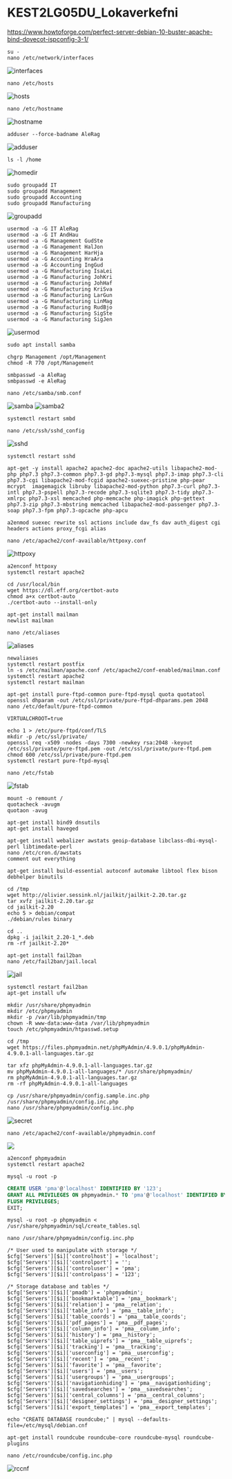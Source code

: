 # KEST2LG05DU_Lokaverkefni

https://www.howtoforge.com/perfect-server-debian-10-buster-apache-bind-dovecot-ispconfig-3-1/
```
su -
nano /etc/network/interfaces
```
![interfaces](https://github.com/Douchebag/KEST2LG05DU_Lokaverkefni/blob/master/myndir/interfaces.PNG?raw=true)

```
nano /etc/hosts
```
![hosts](https://github.com/Douchebag/KEST2LG05DU_Lokaverkefni/blob/master/myndir/hosts.PNG?raw=true)

```
nano /etc/hostname
```
![hostname](https://github.com/Douchebag/KEST2LG05DU_Lokaverkefni/blob/master/myndir/hostname.PNG?raw=true)

```
adduser --force-badname AleRag
```
![adduser](https://github.com/Douchebag/KEST2LG05DU_Lokaverkefni/blob/master/myndir/adduser.PNG?raw=true)

```
ls -l /home
```
![homedir](https://github.com/Douchebag/KEST2LG05DU_Lokaverkefni/blob/master/myndir/homedir.PNG?raw=true)

```
sudo groupadd IT
sudo groupadd Management
sudo groupadd Accounting
sudo groupadd Manufacturing
```
![groupadd](https://github.com/Douchebag/KEST2LG05DU_Lokaverkefni/blob/master/myndir/groupadd.PNG?raw=true)

```
usermod -a -G IT AleRag
usermod -a -G IT AndHau
usermod -a -G Management GudSte
usermod -a -G Management HalJon
usermod -a -G Management HarHja
usermod -a -G Accounting HraAra
usermod -a -G Accounting IngGud
usermod -a -G Manufacturing IsaLei
usermod -a -G Manufacturing JohKri
usermod -a -G Manufacturing JohHaf
usermod -a -G Manufacturing KriSva
usermod -a -G Manufacturing LarGun
usermod -a -G Manufacturing LinMag
usermod -a -G Manufacturing RudBjo
usermod -a -G Manufacturing SigSte
usermod -a -G Manufacturing SigJen
```
![usermod](https://github.com/Douchebag/KEST2LG05DU_Lokaverkefni/blob/master/myndir/usermod.PNG?raw=true)

```
sudo apt install samba

chgrp Management /opt/Management
chmod -R 770 /opt/Management

smbpasswd -a AleRag
smbpasswd -e AleRag

nano /etc/samba/smb.conf
```
![samba](https://github.com/Douchebag/KEST2LG05DU_Lokaverkefni/blob/master/myndir/smbcnf.PNG?raw=true)
![samba2](https://github.com/Douchebag/KEST2LG05DU_Lokaverkefni/blob/master/myndir/smbcnf2.PNG?raw=true)
```
systemctl restart smbd

nano /etc/ssh/sshd_config
```
![sshd](https://github.com/Douchebag/KEST2LG05DU_Lokaverkefni/blob/master/myndir/sshd.PNG?raw=true)
```
systemctl restart sshd

apt-get -y install apache2 apache2-doc apache2-utils libapache2-mod-php php7.3 php7.3-common php7.3-gd php7.3-mysql php7.3-imap php7.3-cli php7.3-cgi libapache2-mod-fcgid apache2-suexec-pristine php-pear mcrypt  imagemagick libruby libapache2-mod-python php7.3-curl php7.3-intl php7.3-pspell php7.3-recode php7.3-sqlite3 php7.3-tidy php7.3-xmlrpc php7.3-xsl memcached php-memcache php-imagick php-gettext php7.3-zip php7.3-mbstring memcached libapache2-mod-passenger php7.3-soap php7.3-fpm php7.3-opcache php-apcu

a2enmod suexec rewrite ssl actions include dav_fs dav auth_digest cgi headers actions proxy_fcgi alias

nano /etc/apache2/conf-available/httpoxy.conf
```
![httpoxy](https://github.com/Douchebag/KEST2LG05DU_Lokaverkefni/blob/master/myndir/httpoxy.PNG?raw=true)

```
a2enconf httpoxy
systemctl restart apache2

cd /usr/local/bin
wget https://dl.eff.org/certbot-auto
chmod a+x certbot-auto
./certbot-auto --install-only

apt-get install mailman
newlist mailman

nano /etc/aliases
```
![aliases](https://github.com/Douchebag/KEST2LG05DU_Lokaverkefni/blob/master/myndir/aliases.PNG?raw=true)

```
newaliases
systemctl restart postfix
ln -s /etc/mailman/apache.conf /etc/apache2/conf-enabled/mailman.conf
systemctl restart apache2
systemctl restart mailman

apt-get install pure-ftpd-common pure-ftpd-mysql quota quotatool
openssl dhparam -out /etc/ssl/private/pure-ftpd-dhparams.pem 2048
nano /etc/default/pure-ftpd-common

VIRTUALCHROOT=true

echo 1 > /etc/pure-ftpd/conf/TLS
mkdir -p /etc/ssl/private/
openssl req -x509 -nodes -days 7300 -newkey rsa:2048 -keyout /etc/ssl/private/pure-ftpd.pem -out /etc/ssl/private/pure-ftpd.pem
chmod 600 /etc/ssl/private/pure-ftpd.pem
systemctl restart pure-ftpd-mysql

nano /etc/fstab
```
![fstab](https://github.com/Douchebag/KEST2LG05DU_Lokaverkefni/blob/master/myndir/fstab.PNG?raw=true)

```
mount -o remount /
quotacheck -avugm
quotaon -avug

apt-get install bind9 dnsutils
apt-get install haveged

apt-get install webalizer awstats geoip-database libclass-dbi-mysql-perl libtimedate-perl
nano /etc/cron.d/awstats
comment out everything

apt-get install build-essential autoconf automake libtool flex bison debhelper binutils

cd /tmp
wget http://olivier.sessink.nl/jailkit/jailkit-2.20.tar.gz
tar xvfz jailkit-2.20.tar.gz
cd jailkit-2.20
echo 5 > debian/compat
./debian/rules binary

cd ..
dpkg -i jailkit_2.20-1_*.deb
rm -rf jailkit-2.20*

apt-get install fail2ban
nano /etc/fail2ban/jail.local
```
![jail](https://github.com/Douchebag/KEST2LG05DU_Lokaverkefni/blob/master/myndir/jaillocal.PNG?raw=true)

```
systemctl restart fail2ban
apt-get install ufw

mkdir /usr/share/phpmyadmin
mkdir /etc/phpmyadmin
mkdir -p /var/lib/phpmyadmin/tmp
chown -R www-data:www-data /var/lib/phpmyadmin
touch /etc/phpmyadmin/htpasswd.setup

cd /tmp
wget https://files.phpmyadmin.net/phpMyAdmin/4.9.0.1/phpMyAdmin-4.9.0.1-all-languages.tar.gz

tar xfz phpMyAdmin-4.9.0.1-all-languages.tar.gz
mv phpMyAdmin-4.9.0.1-all-languages/* /usr/share/phpmyadmin/
rm phpMyAdmin-4.9.0.1-all-languages.tar.gz
rm -rf phpMyAdmin-4.9.0.1-all-languages

cp /usr/share/phpmyadmin/config.sample.inc.php  /usr/share/phpmyadmin/config.inc.php
nano /usr/share/phpmyadmin/config.inc.php
```
![secret](https://github.com/Douchebag/KEST2LG05DU_Lokaverkefni/blob/master/myndir/blowfish.PNG?raw=true)

```
nano /etc/apache2/conf-available/phpmyadmin.conf
```
![](https://github.com/Douchebag/KEST2LG05DU_Lokaverkefni/blob/master/myndir/phpmyadmin%20apache2.PNG?raw=true)

```
a2enconf phpmyadmin
systemctl restart apache2

mysql -u root -p
```
```sql
CREATE USER 'pma'@'localhost' IDENTIFIED BY '123';
GRANT ALL PRIVILEGES ON phpmyadmin.* TO 'pma'@'localhost' IDENTIFIED BY '123' WITH GRANT OPTION;
FLUSH PRIVILEGES;
EXIT;
```

```
mysql -u root -p phpmyadmin < /usr/share/phpmyadmin/sql/create_tables.sql

nano /usr/share/phpmyadmin/config.inc.php

/* User used to manipulate with storage */
$cfg['Servers'][$i]['controlhost'] = 'localhost';
$cfg['Servers'][$i]['controlport'] = '';
$cfg['Servers'][$i]['controluser'] = 'pma';
$cfg['Servers'][$i]['controlpass'] = '123';

/* Storage database and tables */
$cfg['Servers'][$i]['pmadb'] = 'phpmyadmin';
$cfg['Servers'][$i]['bookmarktable'] = 'pma__bookmark';
$cfg['Servers'][$i]['relation'] = 'pma__relation';
$cfg['Servers'][$i]['table_info'] = 'pma__table_info';
$cfg['Servers'][$i]['table_coords'] = 'pma__table_coords';
$cfg['Servers'][$i]['pdf_pages'] = 'pma__pdf_pages';
$cfg['Servers'][$i]['column_info'] = 'pma__column_info';
$cfg['Servers'][$i]['history'] = 'pma__history';
$cfg['Servers'][$i]['table_uiprefs'] = 'pma__table_uiprefs';
$cfg['Servers'][$i]['tracking'] = 'pma__tracking';
$cfg['Servers'][$i]['userconfig'] = 'pma__userconfig';
$cfg['Servers'][$i]['recent'] = 'pma__recent';
$cfg['Servers'][$i]['favorite'] = 'pma__favorite';
$cfg['Servers'][$i]['users'] = 'pma__users';
$cfg['Servers'][$i]['usergroups'] = 'pma__usergroups';
$cfg['Servers'][$i]['navigationhiding'] = 'pma__navigationhiding';
$cfg['Servers'][$i]['savedsearches'] = 'pma__savedsearches';
$cfg['Servers'][$i]['central_columns'] = 'pma__central_columns';
$cfg['Servers'][$i]['designer_settings'] = 'pma__designer_settings';
$cfg['Servers'][$i]['export_templates'] = 'pma__export_templates';

echo "CREATE DATABASE roundcube;" | mysql --defaults-file=/etc/mysql/debian.cnf

apt-get install roundcube roundcube-core roundcube-mysql roundcube-plugins

nano /etc/roundcube/config.inc.php
```
![rccnf](https://github.com/Douchebag/KEST2LG05DU_Lokaverkefni/blob/master/myndir/rc%20cnf.PNG?raw=true)
